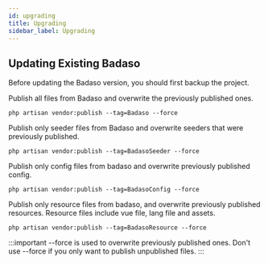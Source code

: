 ```yaml
---
id: upgrading
title: Upgrading
sidebar_label: Upgrading
---
```


## Updating Existing Badaso

Before updating the Badaso version, you should first backup the project. 

Publish all files from Badaso and overwrite the previously published ones.

```php artisan vendor:publish --tag=Badaso --force```

Publish only seeder files from Badaso and overwrite seeders that were previously published.

```php artisan vendor:publish --tag=BadasoSeeder --force```

Publish only config files from badaso and overwrite previously published config.

```php artisan vendor:publish --tag=BadasoConfig --force```

Publish only resource files from badaso, and overwrite previously published resources.
Resource files include vue file, lang file and assets.

```php artisan vendor:publish --tag=BadasoResource --force```

:::important
--force is used to overwrite previously published ones. Don't use --force if you only want to publish unpublished files.
:::
